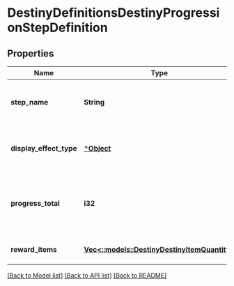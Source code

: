 # DestinyDefinitionsDestinyProgressionStepDefinition

## Properties
Name | Type | Description | Notes
------------ | ------------- | ------------- | -------------
**step_name** | **String** | Very rarely, Progressions will have localized text describing the Level of the progression. This will be that localized text, if it exists. Otherwise, the standard appears to be to simply show the level numerically. | [optional] [default to null]
**display_effect_type** | [***Object**](Object.md) | This appears to be, when you \&quot;level up\&quot;, whether a visual effect will display and on what entity. See DestinyProgressionStepDisplayEffect for slightly more info. | [optional] [default to null]
**progress_total** | **i32** | The total amount of progression points/\&quot;experience\&quot; you will need to initially reach this step. If this is the last step and the progression is repeating indefinitely (DestinyProgressionDefinition.repeatLastStep), this will also be the progress needed to level it up further by repeating this step again. | [optional] [default to null]
**reward_items** | [**Vec<::models::DestinyDestinyItemQuantity>**](Destiny.DestinyItemQuantity.md) | A listing of items rewarded as a result of reaching this level. | [optional] [default to null]

[[Back to Model list]](../README.md#documentation-for-models) [[Back to API list]](../README.md#documentation-for-api-endpoints) [[Back to README]](../README.md)


